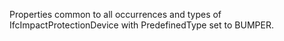 Properties common to all occurrences and types of IfcImpactProtectionDevice with PredefinedType set to BUMPER.
